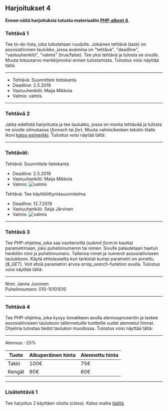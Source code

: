 ## Harjoitukset 4

**Ennen näitä harjoituksia tutustu materiaaliin [PHP-alkeet 4](./php-alkeet4.html).**

### Tehtävä 1

Tee to-do-lista, joka tulostetaan ruudulle. Jokainen tehtävä (task) on assosiatiivinen taulukko, jossa avaimina on "tehtävä", "deadline", "vastuuhenkilö", "valmis" (true/false). Tee yksi tehtävä ja tulosta se sivulle. Muuta totuusarvo merkkijonoksi ennen tulostamista. Tulostus voisi näyttää tältä:

---

- Tehtävä: Suunnittele tietokanta
- Deadline: 2.5.2019
- Vastuuhenkilö: Maija Mikkola
- Valmis: valmis

---

### Tehtävä 2

Jatka edellistä harjoitusta ja tee taulukko, jossa on monta tehtävää ja tulosta ne sivulle silmukassa (*foreach* tai *for*). Muuta valmis/kesken tekstin tilalle ikoni [katso esimerkki](https://www.w3schools.com/charsets/ref_utf_dingbats.asp). Tulostus voisi näytää tältä:

---

### Tehtävät:

Tehtävä: Suunnittele tietokanta
- Deadline: 2.5.2019
- Vastuuhenkilö: Maija Mikkola
- Valmis: ![valmis](./img/ok.PNG)

Tehtävä: Tee käyttöliittymäsuunnitelma
- Deadline: 12.7.2019
- Vastuuhenkilö: Seija Järvinen
- Valmis: ![valmis](./img/NOK.PNG)

---

### Tehtävä 3

Tee PHP-ohjelma, joka saa osoiterivillä (*submit form*:in kautta) parametrinaan, joko puhelinnumeron tai nimen. Sivulle palautetaan haetun henkilön nimi ja puhelinnumero. Tallenna nimet ja numerot assosiatiiviseen taulukkoon. Käytä ehtolausetta kun tarkistat kumpi parametri on annettu  (*$_GET*). Voit etsiä parametrin arvoa *array_search*-funktion avulla.
Tulostus voisi näyttää tältä:

---

Nimi: Janne Juvonen <br>
Puhelinnumero: 010-10101010

---

### Tehtävä 4

Tee PHP-ohjelma, joka kysyy lomakkeen avulla alennusprosentin ja laskee assosiatiiviseen taulukoon tallennetuille tuotteille uudet alennetut hinnat. Ohjelma tulostaa tiedot taulukon muodossa. Tulostus voisi näyttää tältä:

---

Alennus: -25%

| Tuote  | Alkuperäinen hinta | Alennettu hinta |
| --- | --- | --- |
| Takki  | 100€  | 75€ |
| Kengät  | 80€  | 60€ |

---

### Lisätehtävä 1

Tee harjoitus 2 käyttäen olioita (*class*). Katso mallia [täältä](./php-luokat.html).
